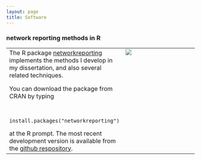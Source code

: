 ```yaml
---
layout: page
title: Software
---
```


### network reporting methods in R


<table width="120%">            
<tr style="vertical-align:top;">                        
<td>
The R package <a href="http://dfeehan.github.io/networkreporting/">networkreporting</a> 
implements the methods I develop in my dissertation, and also several
related techniques. 

<p>You can download the package from CRAN by typing
<p>
<code>
    install.packages("networkreporting")
</code>
</p>
at the R prompt. The most recent development version is available from the
<a href="https://github.com/dfeehan/networkreporting">github respository</a>.</td>
<td>
<div style="width:300px;">
<img src="{{ BASE_PATH }}/assets/images/reporting-network-example.png"></div>
</td>
</tr>
</table>

